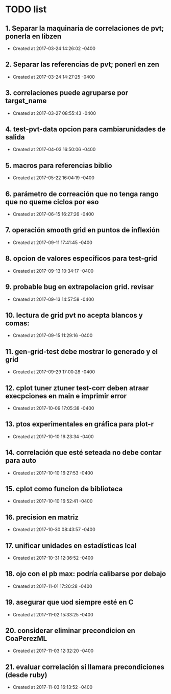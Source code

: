 # TODO list
## 1. Separar la maquinaria de correlaciones de pvt; ponerla en libzen
- Created at   2017-03-24 14:26:02 -0400

## 2. Separar las referencias de pvt; ponerl en zen
- Created at   2017-03-24 14:27:25 -0400

## 3. correlaciones puede agruparse por target_name
- Created at   2017-03-27 08:55:43 -0400

## 4. test-pvt-data opcion para cambiarunidades de salida
- Created at   2017-04-03 16:50:06 -0400

## 5. macros para referencias biblio
- Created at   2017-05-22 16:04:19 -0400

## 6. parámetro de correación que no tenga rango que no queme ciclos por eso
- Created at   2017-06-15 16:27:26 -0400

## 7. operación smooth grid en puntos de inflexión
- Created at   2017-09-11 17:41:45 -0400

## 8. opcion de valores específicos para test-grid
- Created at   2017-09-13 10:34:17 -0400

## 9. probable bug en extrapolacion grid. revisar
- Created at   2017-09-13 14:57:58 -0400

## 10. lectura de grid pvt no acepta blancos y comas:
- Created at   2017-09-15 11:29:16 -0400

## 11. gen-grid-test debe mostrar lo generado y el grid
- Created at   2017-09-29 17:00:28 -0400

## 12. cplot tuner ztuner test-corr deben atraar execpciones en main  e imprimir error
- Created at   2017-10-09 17:05:38 -0400

## 13. ptos experimentales en gráfica para plot-r
- Created at   2017-10-10 16:23:34 -0400

## 14. correlación que esté seteada no debe contar para auto
- Created at   2017-10-10 16:27:53 -0400

## 15. cplot como funcion de biblioteca
- Created at   2017-10-10 16:52:41 -0400

## 16. precision en matriz
- Created at   2017-10-30 08:43:57 -0400

## 17. unificar unidades en estadísticas lcal
- Created at   2017-10-31 12:36:52 -0400

## 18. ojo con el pb max: podría calibarse por debajo
- Created at   2017-11-01 17:20:28 -0400

## 19. asegurar que uod siempre esté en C
- Created at   2017-11-02 15:33:25 -0400

## 20. considerar eliminar precondicion en CoaPerezML
- Created at   2017-11-03 12:32:20 -0400

## 21. evaluar correlación si llamara precondiciones (desde ruby)
- Created at   2017-11-03 16:13:52 -0400

